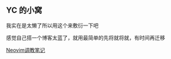 ## YC 的小窝

我实在是太懒了所以用这个来敷衍一下吧

感觉自己搭一个博客太蓝了，就用最简单的先将就将就，有时间再迁移

[Neovim调教笔记](./blog/nvim/README.md)
